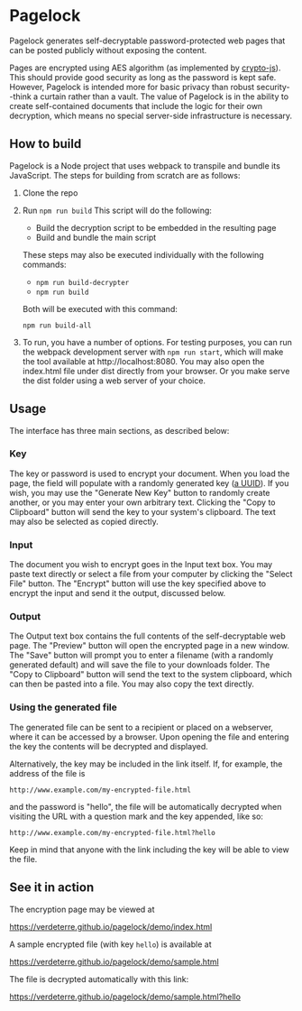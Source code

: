 Pagelock
========

Pagelock generates self-decryptable password-protected web pages that can be posted publicly without exposing the content.

Pages are encrypted using AES algorithm (as implemented by [crypto-js](https://www.npmjs.com/package/crypto-js)). This should provide good security as long as the password is kept safe. However, Pagelock is intended more for basic privacy than robust security--think a curtain rather than a vault. The value of Pagelock is in the ability to create self-contained documents that include the logic for their own decryption, which means no special server-side infrastructure is necessary.

## How to build

Pagelock is a Node project that uses webpack to transpile and bundle its JavaScript. The steps for building from scratch are as follows:

1. Clone the repo
2. Run `npm run build`
    This script will do the following:

    * Build the decryption script to be embedded in the resulting page
    * Build and bundle the main script

    These steps may also be executed individually with the following commands:

    * `npm run build-decrypter`
    * `npm run build`

    Both will be executed with this command:
    
    `npm run build-all`

3. To run, you have a number of options. For testing purposes, you can run the webpack development server with `npm run start`, which will make the tool available at http://localhost:8080. You may also open the index.html file under dist directly from your browser. Or you make serve the dist folder using a web server of your choice.

## Usage

The interface has three main sections, as described below:

### Key

The key or password is used to encrypt your document. When you load the page, the field will populate with a randomly generated key ([a UUID](https://en.wikipedia.org/wiki/Universally_unique_identifier)). If you wish, you may use the "Generate New Key" button to randomly create another, or you may enter your own arbitrary text. Clicking the "Copy to Clipboard" button will send the key to your system's clipboard. The text may also be selected as copied directly.

### Input

The document you wish to encrypt goes in the Input text box. You may paste text directly or select a file from your computer by clicking the "Select File" button. The "Encrypt" button will use the key specified above to encrypt the input and send it the output, discussed below.

### Output

The Output text box contains the full contents of the self-decryptable web page. The "Preview" button will open the encrypted page in a new window. The "Save" button will prompt you to enter a filename (with a randomly generated default) and will save the file to your downloads folder. The "Copy to Clipboard" button will send the text to the system clipboard, which can then be pasted into a file. You may also copy the text directly.

### Using the generated file

The generated file can be sent to a recipient or placed on a webserver, where it can be accessed by a browser. Upon opening the file and entering the key the contents will be decrypted and displayed.

Alternatively, the key may be included in the link itself. If, for example, the address of the file is

    http://www.example.com/my-encrypted-file.html

and the password is "hello", the file will be automatically decrypted when visiting the URL with a question mark and the key appended, like so:

    http://www.example.com/my-encrypted-file.html?hello

Keep in mind that anyone with the link including the key will be able to view the file.

## See it in action

The encryption page may be viewed at

<https://verdeterre.github.io/pagelock/demo/index.html>

A sample encrypted file (with key `hello`) is available at

<https://verdeterre.github.io/pagelock/demo/sample.html>

The file is decrypted automatically with this link:

<https://verdeterre.github.io/pagelock/demo/sample.html?hello>